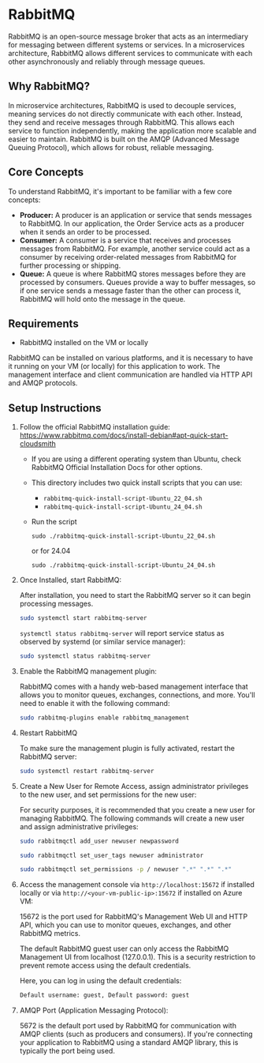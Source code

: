 # RabbitMQ 

RabbitMQ is an open-source message broker that acts as an intermediary for messaging between different systems or services. In a microservices architecture, RabbitMQ allows different services to communicate with each other asynchronously and reliably through message queues. 

## Why RabbitMQ?
In microservice architectures, RabbitMQ is used to decouple services, meaning services do not directly communicate with each other. Instead, they send and receive messages through RabbitMQ. This allows each service to function independently, making the application more scalable and easier to maintain. RabbitMQ is built on the AMQP (Advanced Message Queuing Protocol), which allows for robust, reliable messaging.

## Core Concepts
To understand RabbitMQ, it's important to be familiar with a few core concepts:

- **Producer:** A producer is an application or service that sends messages to RabbitMQ. In our application, the Order Service acts as a producer when it sends an order to be processed.
- **Consumer:** A consumer is a service that receives and processes messages from RabbitMQ. For example, another service could act as a consumer by receiving order-related messages from RabbitMQ for further processing or shipping.
- **Queue:** A queue is where RabbitMQ stores messages before they are processed by consumers. Queues provide a way to buffer messages, so if one service sends a message faster than the other can process it, RabbitMQ will hold onto the message in the queue.

## Requirements

- RabbitMQ installed on the VM or locally

RabbitMQ can be installed on various platforms, and it is necessary to have it running on your VM (or locally) for this application to work. The management interface and client communication are handled via HTTP API and AMQP protocols.

## Setup Instructions

1. Follow the official RabbitMQ installation guide: https://www.rabbitmq.com/docs/install-debian#apt-quick-start-cloudsmith

   - If you are using a different operating system than Ubuntu, check RabbitMQ Official Installation Docs for other options.

   - This directory includes two quick install scripts that you can use:
      - `rabbitmq-quick-install-script-Ubuntu_22_04.sh`
      - `rabbitmq-quick-install-script-Ubuntu_24_04.sh`
   - Run the script
      ```
      sudo ./rabbitmq-quick-install-script-Ubuntu_22_04.sh
      ```
      or for 24.04
      ```
      sudo ./rabbitmq-quick-install-script-Ubuntu_24_04.sh
      ```


2. Once Installed, start RabbitMQ:

   After installation, you need to start the RabbitMQ server so it can begin processing messages.

   ```bash
   sudo systemctl start rabbitmq-server
   ```

   `systemctl status rabbitmq-server` will report service status as observed by systemd (or similar service manager):

   ```bash
   sudo systemctl status rabbitmq-server
   ```

  
3. Enable the RabbitMQ management plugin:

   RabbitMQ comes with a handy web-based management interface that allows you to monitor queues, exchanges, connections, and more. You'll need to enable it with the following command:

   ```bash
   sudo rabbitmq-plugins enable rabbitmq_management
4. Restart RabbitMQ

   To make sure the management plugin is fully activated, restart the RabbitMQ server:

   ```bash
   sudo systemctl restart rabbitmq-server
5. Create a New User for Remote Access, assign administrator privileges to the new user, and set permissions for the new user:

   For security purposes, it is recommended that you create a new user for managing RabbitMQ. The following commands will create a new user and assign administrative privileges:

   ```bash
   sudo rabbitmqctl add_user newuser newpassword
   ```

   ```bash
   sudo rabbitmqctl set_user_tags newuser administrator
   ```
   
   ```bash
   sudo rabbitmqctl set_permissions -p / newuser ".*" ".*" ".*"
   ```

6. Access the management console via `http://localhost:15672` if installed locally or via `http://<your-vm-public-ip>:15672` if installed on Azure VM:
   
    15672 is the port used for RabbitMQ's Management Web UI and HTTP API, which you can use to monitor queues, exchanges, and other RabbitMQ metrics. 
    
    The default RabbitMQ guest user can only access the RabbitMQ Management UI from localhost (127.0.0.1). This is a security restriction to prevent remote access using the default credentials.

    Here, you can log in using the default credentials:

   ```bash
   Default username: guest, Default password: guest
7. AMQP Port (Application Messaging Protocol):

    5672 is the default port used by RabbitMQ for communication with AMQP clients (such as producers and consumers). If you're connecting your application to RabbitMQ using a standard AMQP library, this is typically the port being used.
